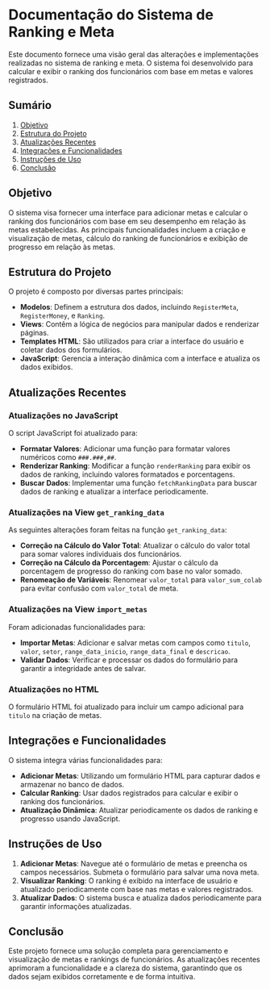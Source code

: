 # Documentação do Sistema de Ranking e Meta

Este documento fornece uma visão geral das alterações e implementações realizadas no sistema de ranking e meta. O sistema foi desenvolvido para calcular e exibir o ranking dos funcionários com base em metas e valores registrados.

## Sumário

1. [Objetivo](#objetivo)
2. [Estrutura do Projeto](#estrutura-do-projeto)
3. [Atualizações Recentes](#atualizações-recentes)
4. [Integrações e Funcionalidades](#integrações-e-funcionalidades)
5. [Instruções de Uso](#instruções-de-uso)
6. [Conclusão](#conclusão)

## Objetivo

O sistema visa fornecer uma interface para adicionar metas e calcular o ranking dos funcionários com base em seu desempenho em relação às metas estabelecidas. As principais funcionalidades incluem a criação e visualização de metas, cálculo do ranking de funcionários e exibição de progresso em relação às metas.

## Estrutura do Projeto

O projeto é composto por diversas partes principais:

- **Modelos**: Definem a estrutura dos dados, incluindo `RegisterMeta`, `RegisterMoney`, e `Ranking`.
- **Views**: Contêm a lógica de negócios para manipular dados e renderizar páginas.
- **Templates HTML**: São utilizados para criar a interface do usuário e coletar dados dos formulários.
- **JavaScript**: Gerencia a interação dinâmica com a interface e atualiza os dados exibidos.

## Atualizações Recentes

### Atualizações no JavaScript

O script JavaScript foi atualizado para:

- **Formatar Valores**: Adicionar uma função para formatar valores numéricos como `###.###,##`.
- **Renderizar Ranking**: Modificar a função `renderRanking` para exibir os dados de ranking, incluindo valores formatados e porcentagens.
- **Buscar Dados**: Implementar uma função `fetchRankingData` para buscar dados de ranking e atualizar a interface periodicamente.

### Atualizações na View `get_ranking_data`

As seguintes alterações foram feitas na função `get_ranking_data`:

- **Correção na Cálculo do Valor Total**: Atualizar o cálculo do valor total para somar valores individuais dos funcionários.
- **Correção na Cálculo da Porcentagem**: Ajustar o cálculo da porcentagem de progresso do ranking com base no valor somado.
- **Renomeação de Variáveis**: Renomear `valor_total` para `valor_sum_colab` para evitar confusão com `valor_total` de meta.

### Atualizações na View `import_metas`

Foram adicionadas funcionalidades para:

- **Importar Metas**: Adicionar e salvar metas com campos como `titulo`, `valor`, `setor`, `range_data_inicio`, `range_data_final` e `descricao`.
- **Validar Dados**: Verificar e processar os dados do formulário para garantir a integridade antes de salvar.

### Atualizações no HTML

O formulário HTML foi atualizado para incluir um campo adicional para `titulo` na criação de metas.

## Integrações e Funcionalidades

O sistema integra várias funcionalidades para:

- **Adicionar Metas**: Utilizando um formulário HTML para capturar dados e armazenar no banco de dados.
- **Calcular Ranking**: Usar dados registrados para calcular e exibir o ranking dos funcionários.
- **Atualização Dinâmica**: Atualizar periodicamente os dados de ranking e progresso usando JavaScript.

## Instruções de Uso

1. **Adicionar Metas**: Navegue até o formulário de metas e preencha os campos necessários. Submeta o formulário para salvar uma nova meta.
2. **Visualizar Ranking**: O ranking é exibido na interface de usuário e atualizado periodicamente com base nas metas e valores registrados.
3. **Atualizar Dados**: O sistema busca e atualiza dados periodicamente para garantir informações atualizadas.

## Conclusão

Este projeto fornece uma solução completa para gerenciamento e visualização de metas e rankings de funcionários. As atualizações recentes aprimoram a funcionalidade e a clareza do sistema, garantindo que os dados sejam exibidos corretamente e de forma intuitiva.

